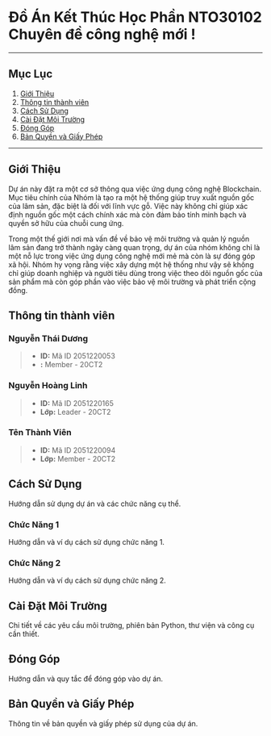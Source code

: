 # Đồ Án Kết Thúc Học Phần NTO30102 Chuyên đề công nghệ mới !

***

## Mục Lục

1. [Giới Thiệu](#giới-thiệu)
2. [Thông tin thành viên](#Thông-tin-thành-viên)
3. [Cách Sử Dụng](#cách-sử-dụng)
4. [Cài Đặt Môi Trường](#cài-đặt-môi-trường)
5. [Đóng Góp](#đóng-góp)
6. [Bản Quyền và Giấy Phép](#bản-quyền-và-giấy-phép)

***

## Giới Thiệu

Dự án này đặt ra một cơ sở thông qua việc ứng dụng công nghệ Blockchain. Mục tiêu chính của Nhóm là tạo ra một hệ thống giúp truy xuất nguồn gốc của lâm sản, đặc biệt là đối với lĩnh vực gỗ. Việc này không chỉ giúp xác định nguồn gốc một cách chính xác mà còn đảm bảo tính minh bạch và quyền sở hữu của chuỗi cung ứng.

Trong một thế giới nơi mà vấn đề về bảo vệ môi trường và quản lý nguồn lâm sản đang trở thành ngày càng quan trọng, dự án của nhóm không chỉ là một nỗ lực trong việc ứng dụng công nghệ mới mẻ mà còn là sự đóng góp xã hội. Nhóm hy vọng rằng việc xây dựng một hệ thống như vậy sẽ không chỉ giúp doanh nghiệp và người tiêu dùng trong việc theo dõi nguồn gốc của sản phẩm mà còn góp phần vào việc bảo vệ môi trường và phát triển cộng đồng.

## Thông tin thành viên
### Nguyễn Thái Dương 
   >- **ID:** Mã ID 2051220053
   >- **:** Member - 20CT2

### Nguyễn Hoàng Linh 
   >- **ID:** Mã ID 2051220165
   >- **Lớp:** Leader - 20CT2

### Tên Thành Viên 
   >- **ID:** Mã ID 2051220094
   >- **Lớp:** Member - 20CT2

## Cách Sử Dụng

Hướng dẫn sử dụng dự án và các chức năng cụ thể.

### Chức Năng 1

Hướng dẫn và ví dụ cách sử dụng chức năng 1.

### Chức Năng 2

Hướng dẫn và ví dụ cách sử dụng chức năng 2.

## Cài Đặt Môi Trường

Chi tiết về các yêu cầu môi trường, phiên bản Python, thư viện và công cụ cần thiết.

## Đóng Góp

Hướng dẫn và quy tắc để đóng góp vào dự án.

## Bản Quyền và Giấy Phép

Thông tin về bản quyền và giấy phép sử dụng của dự án.


